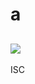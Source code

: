 
  # a

  
  ## <img src='https://img.shields.io/badge/License-ISC-green' />

  <a href='https://choosealicense.com/licenses/ISC' style='text-decoration:none' >ISC</a>
  

